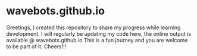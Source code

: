 # wavebots.github.io
Greetings,
 I created this repository to share my progress while learning development.
 I will regularly be updating my code here, the online output is available @ wavebots.github.io
 This is a fun journey and you are welcome to be part of it.
Cheers!!!
